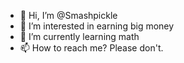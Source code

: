 - 👋 Hi, I’m @Smashpickle
- 👀 I’m interested in earning big money
- 🌱 I’m currently learning math
- 📫 How to reach me? Please don't.

<!---
Smashpickle/Smashpickle is a ✨ special ✨ repository because its `README.md` (this file) appears on your GitHub profile.
You can click the Preview link to take a look at your changes.
--->
